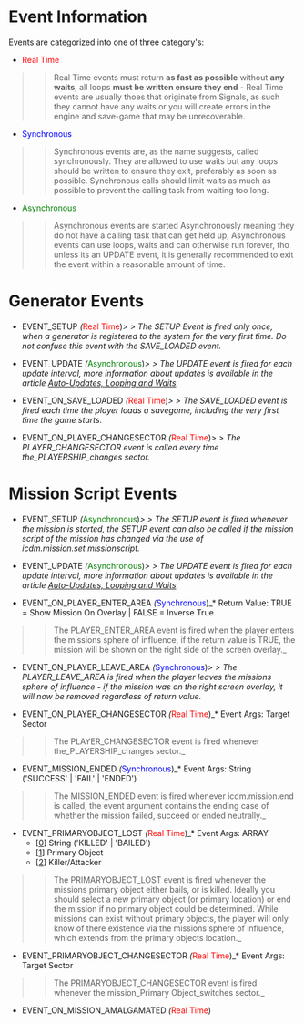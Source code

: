 # Event Information #
Events are categorized into one of three category's:
  * <font color='red'>Real Time</font>
> > Real Time events must return **as fast as possible** without **any waits**, all loops **must be written ensure they end** - Real Time events are usually thoes that originate from Signals, as such they cannot have any waits or you will create errors in the engine and save-game that may be unrecoverable.

  * <font color='blue'>Synchronous</font>
> > Synchronous events are, as the name suggests, called synchronously. They are allowed to use waits but any loops should be written to ensure they exit, preferably as soon as possible. Synchronous calls should limit waits as much as possible to prevent the calling task from waiting too long.

  * <font color='green'>Asynchronous</font>
> > Asynchronous events are started Asynchronously meaning they do not have a calling task that can get held up, Asynchronous events can use loops, waits and can otherwise run forever, tho unless its an UPDATE event, it is generally recommended to exit the event within a reasonable amount of time.

# Generator Events #

  * EVENT\_SETUP _(_<font color='red'>Real Time</font>)_> > The SETUP Event is fired only once, when a generator is registered to the system for the very first time. Do not confuse this event with the SAVE\_LOADED event._

  * EVENT\_UPDATE _(_<font color='green'>Asynchronous</font>)_> > The UPDATE event is fired for each update interval, more information about updates is available in the article [Auto-Updates, Looping and Waits](EMS_Tut_Updates.md)._

  * EVENT\_ON\_SAVE\_LOADED _(_<font color='red'>Real Time</font>)_> > The SAVE\_LOADED event is fired each time the player loads a savegame, including the very first time the game starts._

  * EVENT\_ON\_PLAYER\_CHANGESECTOR _(_<font color='red'>Real Time</font>)_> > The PLAYER\_CHANGESECTOR event is called every time the_PLAYERSHIP_changes sector._

# Mission Script Events #

  * EVENT\_SETUP _(_<font color='green'>Asynchronous</font>)_> > The SETUP event is fired whenever the mission is started, the SETUP event can also be called if the mission script of the mission has changed via the use of icdm.mission.set.missionscript._

  * EVENT\_UPDATE _(_<font color='green'>Asynchronous</font>)_> > The UPDATE event is fired for each update interval, more information about updates is available in the article [Auto-Updates, Looping and Waits](EMS_Tut_Updates.md)._

  * EVENT\_ON\_PLAYER\_ENTER\_AREA _(_<font color='blue'>Synchronous</font>)_* Return Value: TRUE = Show Mission On Overlay | FALSE = Inverse True
> > The PLAYER\_ENTER\_AREA event is fired when the player enters the missions sphere of influence, if the return value is TRUE, the mission will be shown on the right side of the screen overlay._

  * EVENT\_ON\_PLAYER\_LEAVE\_AREA _(_<font color='blue'>Synchronous</font>)_> > The PLAYER\_LEAVE\_AREA is fired when the player leaves the missions sphere of influence - if the mission was on the right screen overlay, it will now be removed regardless of return value._

  * EVENT\_ON\_PLAYER\_CHANGESECTOR _(_<font color='red'>Real Time</font>)_* Event Args: Target Sector
> > The PLAYER\_CHANGESECTOR event is fired whenever the_PLAYERSHIP_changes sector._

  * EVENT\_MISSION\_ENDED _(_<font color='blue'>Synchronous</font>)_* Event Args: String ('SUCCESS' | 'FAIL' | 'ENDED')
> > The MISSION\_ENDED event is fired whenever icdm.mission.end is called, the event argument contains the ending case of whether the mission failed, succeed or ended neutrally._

  * EVENT\_PRIMARYOBJECT\_LOST _(_<font color='red'>Real Time</font>)_* Event Args: ARRAY
      * [[0](0.md)] String ('KILLED' | 'BAILED')
      * [[1](1.md)] Primary Object
      * [[2](2.md)] Killer/Attacker
> > The PRIMARYOBJECT\_LOST event is fired whenever the missions primary object either bails, or is killed. Ideally you should select a new primary object (or primary location) or end the mission if no primary object could be determined. While missions can exist without primary objects, the player will only know of there existence via the missions sphere of influence, which extends from the primary objects location._

  * EVENT\_PRIMARYOBJECT\_CHANGESECTOR _(_<font color='red'>Real Time</font>)_* Event Args: Target Sector
> > The PRIMARYOBJECT\_CHANGESECTOR event is fired whenever the mission_Primary Object_switches sector._

  * EVENT\_ON\_MISSION\_AMALGAMATED _(_<font color='red'>Real Time</font>)